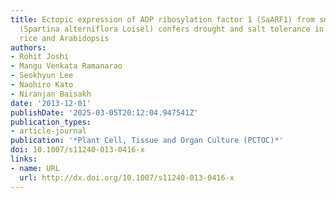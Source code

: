 ```yaml
---
title: Ectopic expression of ADP ribosylation factor 1 (SaARF1) from smooth cordgrass
  (Spartina alterniflora Loisel) confers drought and salt tolerance in transgenic
  rice and Arabidopsis
authors:
- Rohit Joshi
- Mangu Venkata Ramanarao
- Seokhyun Lee
- Naohiro Kato
- Niranjan Baisakh
date: '2013-12-01'
publishDate: '2025-03-05T20:12:04.947541Z'
publication_types:
- article-journal
publication: '*Plant Cell, Tissue and Organ Culture (PCTOC)*'
doi: 10.1007/s11240-013-0416-x
links:
- name: URL
  url: http://dx.doi.org/10.1007/s11240-013-0416-x
---
```


